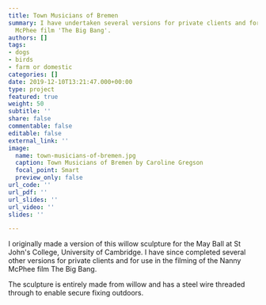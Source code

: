 ```yaml
---
title: Town Musicians of Bremen
summary: I have undertaken several versions for private clients and for the Nanny
  McPhee film 'The Big Bang'.
authors: []
tags:
- dogs
- birds
- farm or domestic
categories: []
date: 2019-12-10T13:21:47.000+00:00
type: project
featured: true
weight: 50
subtitle: ''
share: false
commentable: false
editable: false
external_link: ''
image:
  name: town-musicians-of-bremen.jpg
  caption: Town Musicians of Bremen by Caroline Gregson
  focal_point: Smart
  preview_only: false
url_code: ''
url_pdf: ''
url_slides: ''
url_video: ''
slides: ''

---
```

I originally made a version of this willow sculpture for the May Ball at St John's College, University of Cambridge. 
I have since completed several other versions for private clients and for use in the 
filming of the Nanny McPhee film The Big Bang.

The sculpture is entirely made from willow and has a steel wire threaded through to enable secure fixing outdoors.